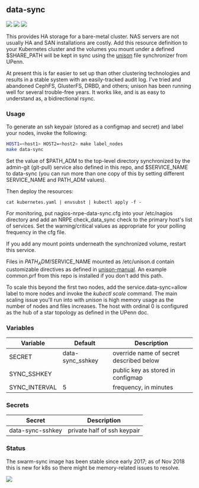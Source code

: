 ## data-sync
[![](https://images.microbadger.com/badges/version/instantlinux/data-sync.svg)](https://microbadger.com/images/instantlinux/data-sync "Version badge") [![](https://images.microbadger.com/badges/image/instantlinux/data-sync.svg)](https://microbadger.com/images/instantlinux/data-sync "Image badge") [![](https://images.microbadger.com/badges/commit/instantlinux/data-sync.svg)](https://microbadger.com/images/instantlinux/data-sync "Commit badge")

This provides HA storage for a bare-metal cluster. NAS servers are not usually HA and SAN installations are costly. Add this resource definition to your Kubernetes cluster and the volumes you mount under a defined $SHARE_PATH will be kept in sync using the [unison](https://www.cis.upenn.edu/~bcpierce/unison/) file synchronizer from UPenn.

At present this is far easier to set up than other clustering technologies and results in a stable system with an easily-tracked audit log. I've tried and abandoned CephFS, GlusterFS, DRBD, and others; unison has been running well for several trouble-free years. It works like, and is as easy to understand as, a bidirectional rsync.

### Usage

To generate an ssh keypair (stored as a configmap and secret) and label your nodes,
invoke the following:
~~~bash
HOST1=<host1> HOST2=<host2> make label_nodes
make data-sync
~~~
Set the value of $PATH_ADM to the top-level directory synchronized by the admin-git (git-pull) service also defined in this repo, and $SERVICE_NAME to data-sync (you can run more than one copy of this by setting different SERVICE_NAME and PATH_ADM values).

Then deploy the resources:
~~~
cat kubernetes.yaml | envsubst | kubectl apply -f -
~~~

For monitoring, put nagios-nrpe-data-sync.cfg into your /etc/nagios
directory and add an NRPE check_data_sync check to the primary host's
list of services. Set the warning/critical values as appropriate for
your polling frequency in the cfg file.

If you add any mount points underneath the synchronized volume, restart this service.

Files in $PATH_ADM/$SERVICE_NAME mounted as /etc/unison.d contain customizable directives as defined in [unison-manual](https://www.cis.upenn.edu/~bcpierce/unison/download/releases/stable/unison-manual.html). An example common.prf from this repo is installed if you don't add this path.

To scale this beyond the first two nodes, add the service.data-sync=allow label to more nodes and invoke the _kubectl scale_ command. The main scaling issue you'll run into with _unison_ is high memory usage as the number of nodes and files increases. The host with ordinal 0 is configured as the hub of a star topology as defined in the UPenn doc.

### Variables

| Variable | Default | Description |
| -------- | ------- | ----------- |
| SECRET | data-sync_sshkey | override name of secret described below |
| SYNC_SSHKEY |  | public key as stored in configmap |
| SYNC_INTERVAL | 5 | frequency, in minutes |

### Secrets
Secret | Description
------ | -----------
data-sync-sshkey | private half of ssh keypair

### Status

The swarm-sync image has been stable since early 2017; as of Nov 2018 this is new for k8s so there might be memory-related issues to resolve.

[![](https://images.microbadger.com/badges/license/instantlinux/data-sync.svg)](https://microbadger.com/images/instantlinux/data-sync "License badge")
